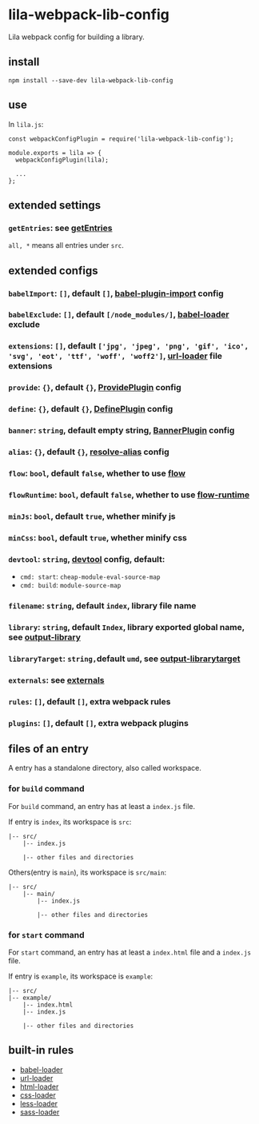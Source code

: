 # lila-webpack-lib-config

Lila webpack config for building a library.

## install

```
npm install --save-dev lila-webpack-lib-config
```

## use

In `lila.js`:

```
const webpackConfigPlugin = require('lila-webpack-lib-config');

module.exports = lila => {
  webpackConfigPlugin(lila);

  ...
};
```

## extended settings

### `getEntries`: see [getEntries](./src/settings.js#L6)

`all, *` means all entries under `src`.

## extended configs

### `babelImport`: `[]`, default `[]`, [babel-plugin-import](https://github.com/ant-design/babel-plugin-import) config

### `babelExclude`: `[]`, default `[/node_modules/]`, [babel-loader](https://github.com/babel/babel-loader) exclude

### `extensions`: `[]`, default `['jpg', 'jpeg', 'png', 'gif', 'ico', 'svg', 'eot', 'ttf', 'woff', 'woff2']`, [url-loader](https://github.com/webpack-contrib/url-loader) file extensions

### `provide`: `{}`, default `{}`, [ProvidePlugin](https://webpack.js.org/plugins/provide-plugin/) config

### `define`: `{}`, default `{}`, [DefinePlugin](https://webpack.js.org/plugins/define-plugin/) config

### `banner`: `string`, default empty string, [BannerPlugin](https://webpack.js.org/plugins/banner-plugin/) config

### `alias`: `{}`, default `{}`, [resolve-alias](https://webpack.js.org/configuration/resolve/#resolve-alias) config

### `flow`: `bool`, default `false`, whether to use [flow](https://github.com/facebook/flow)

### `flowRuntime`: `bool`, default `false`, whether to use [flow-runtime](https://github.com/codemix/flow-runtime/tree/master/packages/flow-runtime)

### `minJs`: `bool`, default `true`, whether minify js

### `minCss`: `bool`, default `true`, whether minify css

### `devtool`: `string`, [devtool](https://webpack.js.org/configuration/devtool/) config, default:

- `cmd: start`: `cheap-module-eval-source-map`
- `cmd: build`: `module-source-map`

### `filename`: `string`, default `index`, library file name

### `library`: `string`, default `Index`, library exported global name, see [output-library](https://webpack.js.org/configuration/output/#output-library)

### `libraryTarget`: `string,`default `umd`, see [output-librarytarget](https://webpack.js.org/configuration/output/#output-librarytarget)

### `externals`: see [externals](https://webpack.js.org/configuration/externals/#externals)

### `rules`: `[]`, default `[]`, extra webpack rules

### `plugins`: `[]`, default `[]`, extra webpack plugins

## files of an entry

A entry has a standalone directory, also called workspace.

### for `build` command

For `build` command, an entry has at least a `index.js` file.

If entry is `index`, its workspace is `src`:

```
|-- src/
    |-- index.js

    |-- other files and directories
```

Others(entry is `main`), its workspace is `src/main`:

```
|-- src/
    |-- main/
        |-- index.js

        |-- other files and directories
```

### for `start` command

For `start` command, an entry has at least a `index.html` file and a `index.js` file.

If entry is `example`, its workspace is `example`:

```
|-- src/
|-- example/
    |-- index.html
    |-- index.js

    |-- other files and directories
```

## built-in rules

- [babel-loader](https://github.com/babel/babel-loader)
- [url-loader](https://github.com/webpack-contrib/url-loader)
- [html-loader](https://github.com/webpack-contrib/html-loader)
- [css-loader](https://github.com/webpack-contrib/css-loader)
- [less-loader](https://github.com/webpack-contrib/less-loader)
- [sass-loader](https://github.com/webpack-contrib/sass-loader)
